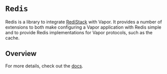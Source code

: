 # ``Redis``

Redis is a library to integrate [RediStack](https://gitlab.com/swift-server-community/RediStack) with Vapor. It provides a number of extensions to both make configuring a Vapor application with Redis simple and to provide Redis implementations for Vapor protocols, such as the cache.

## Overview

For more details, check out the [docs](https://docs.vapor.codes/redis/overview/).
